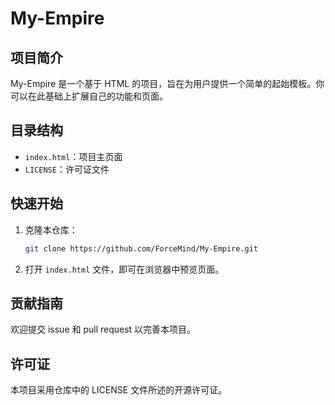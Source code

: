 # My-Empire

## 项目简介
My-Empire 是一个基于 HTML 的项目，旨在为用户提供一个简单的起始模板。你可以在此基础上扩展自己的功能和页面。

## 目录结构
- `index.html`：项目主页面
- `LICENSE`：许可证文件

## 快速开始
1. 克隆本仓库：
   ```bash
   git clone https://github.com/ForceMind/My-Empire.git
   ```
2. 打开 `index.html` 文件，即可在浏览器中预览页面。

## 贡献指南
欢迎提交 issue 和 pull request 以完善本项目。

## 许可证
本项目采用仓库中的 LICENSE 文件所述的开源许可证。
